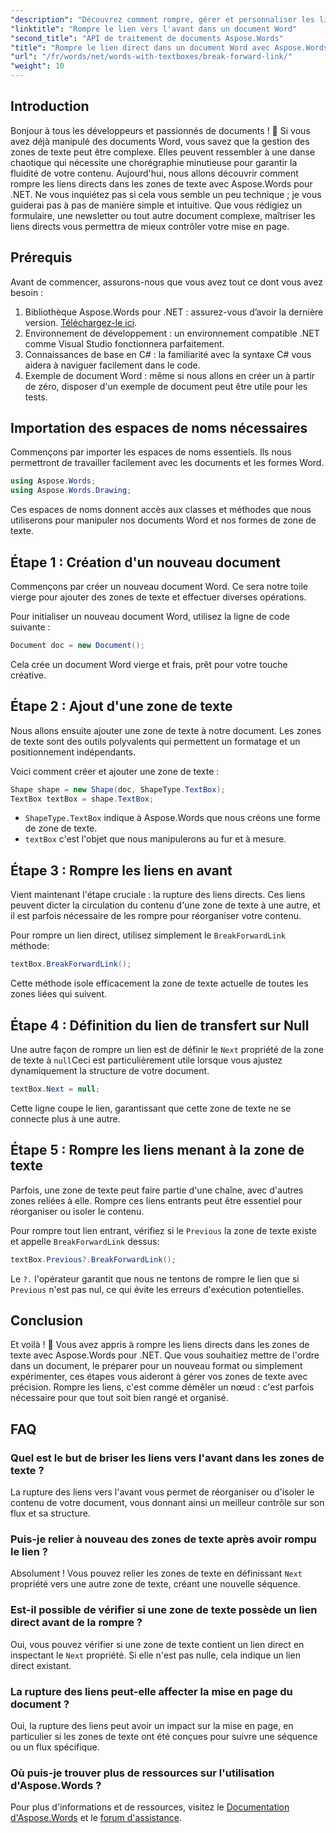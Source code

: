 ```yaml
---
"description": "Découvrez comment rompre, gérer et personnaliser les liens directs dans les zones de texte avec Aspose.Words pour .NET. Ce guide étape par étape couvre tout ce dont vous avez besoin pour optimiser la mise en page de vos documents et améliorer la gestion de vos fichiers Word."
"linktitle": "Rompre le lien vers l'avant dans un document Word"
"second_title": "API de traitement de documents Aspose.Words"
"title": "Rompre le lien direct dans un document Word avec Aspose.Words pour .NET"
"url": "/fr/words/net/words-with-textboxes/break-forward-link/"
"weight": 10
---
```


## Introduction

Bonjour à tous les développeurs et passionnés de documents ! 🌟 Si vous avez déjà manipulé des documents Word, vous savez que la gestion des zones de texte peut être complexe. Elles peuvent ressembler à une danse chaotique qui nécessite une chorégraphie minutieuse pour garantir la fluidité de votre contenu. Aujourd'hui, nous allons découvrir comment rompre les liens directs dans les zones de texte avec Aspose.Words pour .NET. Ne vous inquiétez pas si cela vous semble un peu technique ; je vous guiderai pas à pas de manière simple et intuitive. Que vous rédigiez un formulaire, une newsletter ou tout autre document complexe, maîtriser les liens directs vous permettra de mieux contrôler votre mise en page.

## Prérequis

Avant de commencer, assurons-nous que vous avez tout ce dont vous avez besoin :

1. Bibliothèque Aspose.Words pour .NET : assurez-vous d’avoir la dernière version. [Téléchargez-le ici](https://releases.aspose.com/words/net/).
2. Environnement de développement : un environnement compatible .NET comme Visual Studio fonctionnera parfaitement.
3. Connaissances de base en C# : la familiarité avec la syntaxe C# vous aidera à naviguer facilement dans le code.
4. Exemple de document Word : même si nous allons en créer un à partir de zéro, disposer d'un exemple de document peut être utile pour les tests.

## Importation des espaces de noms nécessaires

Commençons par importer les espaces de noms essentiels. Ils nous permettront de travailler facilement avec les documents et les formes Word.

```csharp
using Aspose.Words;
using Aspose.Words.Drawing;
```

Ces espaces de noms donnent accès aux classes et méthodes que nous utiliserons pour manipuler nos documents Word et nos formes de zone de texte.

## Étape 1 : Création d'un nouveau document

Commençons par créer un nouveau document Word. Ce sera notre toile vierge pour ajouter des zones de texte et effectuer diverses opérations.

Pour initialiser un nouveau document Word, utilisez la ligne de code suivante :

```csharp
Document doc = new Document();
```

Cela crée un document Word vierge et frais, prêt pour votre touche créative.

## Étape 2 : Ajout d'une zone de texte

Nous allons ensuite ajouter une zone de texte à notre document. Les zones de texte sont des outils polyvalents qui permettent un formatage et un positionnement indépendants.

Voici comment créer et ajouter une zone de texte :

```csharp
Shape shape = new Shape(doc, ShapeType.TextBox);
TextBox textBox = shape.TextBox;
```

- `ShapeType.TextBox` indique à Aspose.Words que nous créons une forme de zone de texte.
- `textBox` c'est l'objet que nous manipulerons au fur et à mesure.

## Étape 3 : Rompre les liens en avant

Vient maintenant l'étape cruciale : la rupture des liens directs. Ces liens peuvent dicter la circulation du contenu d'une zone de texte à une autre, et il est parfois nécessaire de les rompre pour réorganiser votre contenu.

Pour rompre un lien direct, utilisez simplement le `BreakForwardLink` méthode:

```csharp
textBox.BreakForwardLink();
```

Cette méthode isole efficacement la zone de texte actuelle de toutes les zones liées qui suivent.

## Étape 4 : Définition du lien de transfert sur Null

Une autre façon de rompre un lien est de définir le `Next` propriété de la zone de texte à `null`Ceci est particulièrement utile lorsque vous ajustez dynamiquement la structure de votre document.

```csharp
textBox.Next = null;
```

Cette ligne coupe le lien, garantissant que cette zone de texte ne se connecte plus à une autre.

## Étape 5 : Rompre les liens menant à la zone de texte

Parfois, une zone de texte peut faire partie d'une chaîne, avec d'autres zones reliées à elle. Rompre ces liens entrants peut être essentiel pour réorganiser ou isoler le contenu.

Pour rompre tout lien entrant, vérifiez si le `Previous` la zone de texte existe et appelle `BreakForwardLink` dessus:

```csharp
textBox.Previous?.BreakForwardLink();
```

Le `?.` l'opérateur garantit que nous ne tentons de rompre le lien que si `Previous` n'est pas nul, ce qui évite les erreurs d'exécution potentielles.

## Conclusion

Et voilà ! 🎉 Vous avez appris à rompre les liens directs dans les zones de texte avec Aspose.Words pour .NET. Que vous souhaitiez mettre de l'ordre dans un document, le préparer pour un nouveau format ou simplement expérimenter, ces étapes vous aideront à gérer vos zones de texte avec précision. Rompre les liens, c'est comme démêler un nœud : c'est parfois nécessaire pour que tout soit bien rangé et organisé.

## FAQ

### Quel est le but de briser les liens vers l'avant dans les zones de texte ?

La rupture des liens vers l'avant vous permet de réorganiser ou d'isoler le contenu de votre document, vous donnant ainsi un meilleur contrôle sur son flux et sa structure.

### Puis-je relier à nouveau des zones de texte après avoir rompu le lien ?

Absolument ! Vous pouvez relier les zones de texte en définissant `Next` propriété vers une autre zone de texte, créant une nouvelle séquence.

### Est-il possible de vérifier si une zone de texte possède un lien direct avant de la rompre ?

Oui, vous pouvez vérifier si une zone de texte contient un lien direct en inspectant le `Next` propriété. Si elle n'est pas nulle, cela indique un lien direct existant.

### La rupture des liens peut-elle affecter la mise en page du document ?

Oui, la rupture des liens peut avoir un impact sur la mise en page, en particulier si les zones de texte ont été conçues pour suivre une séquence ou un flux spécifique.

### Où puis-je trouver plus de ressources sur l'utilisation d'Aspose.Words ?

Pour plus d'informations et de ressources, visitez le [Documentation d'Aspose.Words](https://reference.aspose.com/words/net/) et le [forum d'assistance](https://forum.aspose.com/c/words/8).
